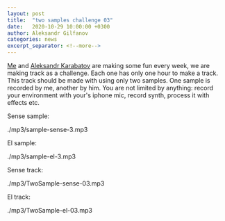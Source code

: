 ```yaml
---
layout: post
title:  "two samples challenge 03"
date:   2020-10-29 10:00:00 +0300
author: Aleksandr Gilfanov
categories: news
excerpt_separator: <!--more-->
---
```

[Me](https://github.com/aleksandrgilfanov) and
[Aleksandr Karabatov](https://github.com/elektron314) are making some fun
every week, we are making track as a challenge. Each one has only one hour to
make a track. This track should be made with using only two samples. One sample
is recorded by me, another by him. You are not limited by anything: record
your environment with your's iphone mic, record synth, process it with effects etc.

Sense sample:

./mp3/sample-sense-3.mp3

El sample:

./mp3/sample-el-3.mp3

Sense track:

./mp3/TwoSample-sense-03.mp3

El track:

./mp3/TwoSample-el-03.mp3

<!--more-->
